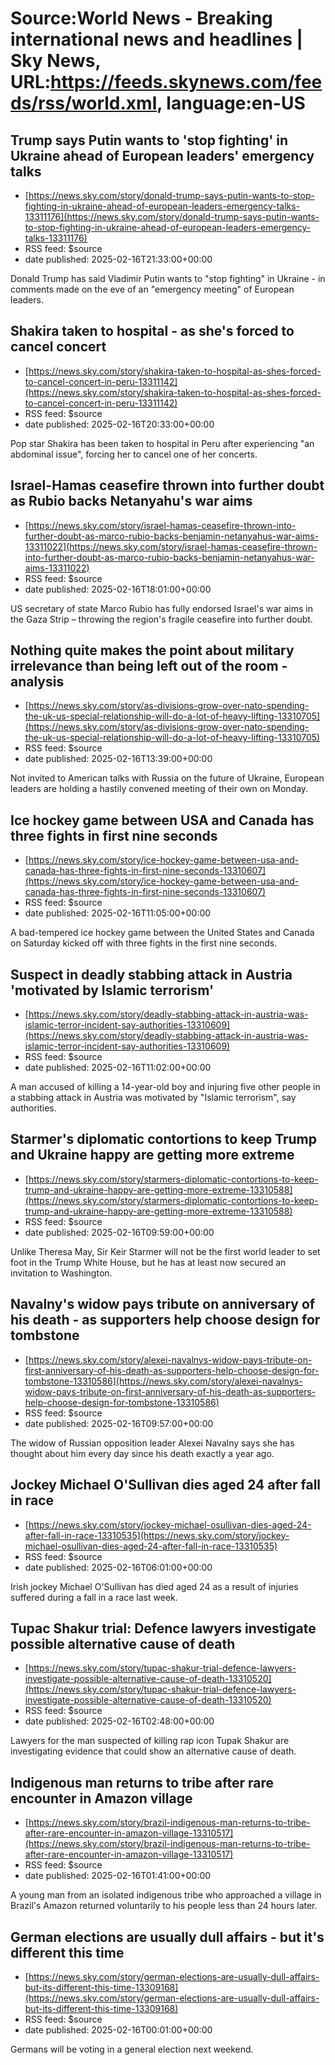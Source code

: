 # Source:World News - Breaking international news and headlines | Sky News, URL:https://feeds.skynews.com/feeds/rss/world.xml, language:en-US

## Trump says Putin wants to 'stop fighting' in Ukraine ahead of European leaders' emergency talks
 - [https://news.sky.com/story/donald-trump-says-putin-wants-to-stop-fighting-in-ukraine-ahead-of-european-leaders-emergency-talks-13311176](https://news.sky.com/story/donald-trump-says-putin-wants-to-stop-fighting-in-ukraine-ahead-of-european-leaders-emergency-talks-13311176)
 - RSS feed: $source
 - date published: 2025-02-16T21:33:00+00:00

Donald Trump has said Vladimir Putin wants to "stop fighting" in Ukraine - in comments made on the eve of an "emergency meeting" of European leaders.

## Shakira taken to hospital - as she's forced to cancel concert
 - [https://news.sky.com/story/shakira-taken-to-hospital-as-shes-forced-to-cancel-concert-in-peru-13311142](https://news.sky.com/story/shakira-taken-to-hospital-as-shes-forced-to-cancel-concert-in-peru-13311142)
 - RSS feed: $source
 - date published: 2025-02-16T20:33:00+00:00

Pop star Shakira has been taken to hospital in Peru after experiencing "an abdominal issue", forcing her to cancel one of her concerts.

## Israel-Hamas ceasefire thrown into further doubt as Rubio backs Netanyahu's war aims
 - [https://news.sky.com/story/israel-hamas-ceasefire-thrown-into-further-doubt-as-marco-rubio-backs-benjamin-netanyahus-war-aims-13311022](https://news.sky.com/story/israel-hamas-ceasefire-thrown-into-further-doubt-as-marco-rubio-backs-benjamin-netanyahus-war-aims-13311022)
 - RSS feed: $source
 - date published: 2025-02-16T18:01:00+00:00

US secretary of state Marco Rubio has fully endorsed Israel's war aims in the Gaza Strip &#8211; throwing the region's fragile ceasefire into further doubt.

## Nothing quite makes the point about military irrelevance than being left out of the room - analysis
 - [https://news.sky.com/story/as-divisions-grow-over-nato-spending-the-uk-us-special-relationship-will-do-a-lot-of-heavy-lifting-13310705](https://news.sky.com/story/as-divisions-grow-over-nato-spending-the-uk-us-special-relationship-will-do-a-lot-of-heavy-lifting-13310705)
 - RSS feed: $source
 - date published: 2025-02-16T13:39:00+00:00

Not invited to American talks with Russia on the future of Ukraine, European leaders are holding a hastily convened meeting of their own on Monday.

## Ice hockey game between USA and Canada has three fights in first nine seconds
 - [https://news.sky.com/story/ice-hockey-game-between-usa-and-canada-has-three-fights-in-first-nine-seconds-13310607](https://news.sky.com/story/ice-hockey-game-between-usa-and-canada-has-three-fights-in-first-nine-seconds-13310607)
 - RSS feed: $source
 - date published: 2025-02-16T11:05:00+00:00

A bad-tempered ice hockey game between the United States and Canada on Saturday kicked off with three fights in the first nine seconds.

## Suspect in deadly stabbing attack in Austria 'motivated by Islamic terrorism'
 - [https://news.sky.com/story/deadly-stabbing-attack-in-austria-was-islamic-terror-incident-say-authorities-13310609](https://news.sky.com/story/deadly-stabbing-attack-in-austria-was-islamic-terror-incident-say-authorities-13310609)
 - RSS feed: $source
 - date published: 2025-02-16T11:02:00+00:00

A man accused of killing a 14-year-old boy and injuring five other people in a stabbing attack in Austria was motivated by "Islamic terrorism", say authorities.

## Starmer's diplomatic contortions to keep Trump and Ukraine happy are getting more extreme
 - [https://news.sky.com/story/starmers-diplomatic-contortions-to-keep-trump-and-ukraine-happy-are-getting-more-extreme-13310588](https://news.sky.com/story/starmers-diplomatic-contortions-to-keep-trump-and-ukraine-happy-are-getting-more-extreme-13310588)
 - RSS feed: $source
 - date published: 2025-02-16T09:59:00+00:00

Unlike Theresa May, Sir Keir Starmer will not be the first world leader to set foot in the Trump White House, but he has at least now secured an invitation to Washington.

## Navalny's widow pays tribute on anniversary of his death - as supporters help choose design for tombstone
 - [https://news.sky.com/story/alexei-navalnys-widow-pays-tribute-on-first-anniversary-of-his-death-as-supporters-help-choose-design-for-tombstone-13310586](https://news.sky.com/story/alexei-navalnys-widow-pays-tribute-on-first-anniversary-of-his-death-as-supporters-help-choose-design-for-tombstone-13310586)
 - RSS feed: $source
 - date published: 2025-02-16T09:57:00+00:00

The widow of Russian opposition leader Alexei Navalny says she has thought about him every day since his death exactly a year ago.

## Jockey Michael O'Sullivan dies aged 24 after fall in race
 - [https://news.sky.com/story/jockey-michael-osullivan-dies-aged-24-after-fall-in-race-13310535](https://news.sky.com/story/jockey-michael-osullivan-dies-aged-24-after-fall-in-race-13310535)
 - RSS feed: $source
 - date published: 2025-02-16T06:01:00+00:00

Irish jockey Michael O'Sullivan has died aged 24 as a result of injuries suffered during a fall in a race last week.&#160;

## Tupac Shakur trial: Defence lawyers investigate possible alternative cause of death
 - [https://news.sky.com/story/tupac-shakur-trial-defence-lawyers-investigate-possible-alternative-cause-of-death-13310520](https://news.sky.com/story/tupac-shakur-trial-defence-lawyers-investigate-possible-alternative-cause-of-death-13310520)
 - RSS feed: $source
 - date published: 2025-02-16T02:48:00+00:00

Lawyers for the man suspected of killing rap icon Tupak Shakur are investigating evidence that could show an alternative cause of death.

## Indigenous man returns to tribe after rare encounter in Amazon village
 - [https://news.sky.com/story/brazil-indigenous-man-returns-to-tribe-after-rare-encounter-in-amazon-village-13310517](https://news.sky.com/story/brazil-indigenous-man-returns-to-tribe-after-rare-encounter-in-amazon-village-13310517)
 - RSS feed: $source
 - date published: 2025-02-16T01:41:00+00:00

A young man from an isolated indigenous tribe who approached a village in Brazil's Amazon returned voluntarily to his people less than 24 hours later.

## German elections are usually dull affairs - but it's different this time
 - [https://news.sky.com/story/german-elections-are-usually-dull-affairs-but-its-different-this-time-13309168](https://news.sky.com/story/german-elections-are-usually-dull-affairs-but-its-different-this-time-13309168)
 - RSS feed: $source
 - date published: 2025-02-16T00:01:00+00:00

Germans will be voting in a general election next weekend.

